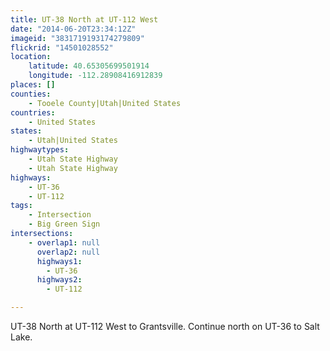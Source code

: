 ```yaml
---
title: UT-38 North at UT-112 West
date: "2014-06-20T23:34:12Z"
imageid: "3831719193174279809"
flickrid: "14501028552"
location:
    latitude: 40.65305699501914
    longitude: -112.28908416912839
places: []
counties:
    - Tooele County|Utah|United States
countries:
    - United States
states:
    - Utah|United States
highwaytypes:
    - Utah State Highway
    - Utah State Highway
highways:
    - UT-36
    - UT-112
tags:
    - Intersection
    - Big Green Sign
intersections:
    - overlap1: null
      overlap2: null
      highways1:
        - UT-36
      highways2:
        - UT-112

---
```

UT-38 North at UT-112 West to Grantsville.  Continue north on UT-36 to Salt Lake.